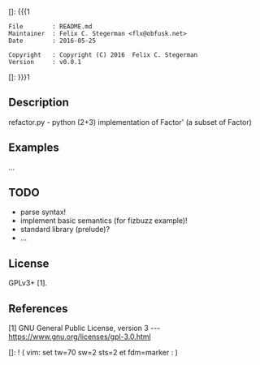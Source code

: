 []: {{{1

    File        : README.md
    Maintainer  : Felix C. Stegerman <flx@obfusk.net>
    Date        : 2016-05-25

    Copyright   : Copyright (C) 2016  Felix C. Stegerman
    Version     : v0.0.1

[]: }}}1

<!-- badge? -->

## Description

refactor.py - python (2+3) implementation of Factor' (a subset of
Factor)

## Examples

...

## TODO

* parse syntax!
* implement basic semantics (for fizbuzz example)!
* standard library (prelude)?
* ...

## License

GPLv3+ [1].

## References

[1] GNU General Public License, version 3
--- https://www.gnu.org/licenses/gpl-3.0.html

[]: ! ( vim: set tw=70 sw=2 sts=2 et fdm=marker : )
